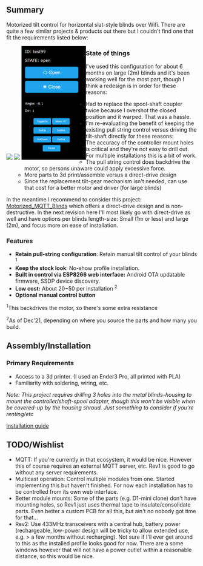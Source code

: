 
## Summary

Motorized tilt control for horizontal slat-style blinds over Wifi. There are quite a few similar projects & products out there but I couldn't find one that fit the requirements listed below:

<div>
  <div style="float: left;">
    <img src="https://user-images.githubusercontent.com/995615/146713471-8e8813d2-5823-4e75-b4cd-cd82f4d647de.gif" height="300px;" >
    <img src="https://user-images.githubusercontent.com/995615/152669667-17b6f8e3-7c39-4410-b6e5-10d9f201b2f4.gif" height="300px;" style="vertical-align: center;">
    <img src="doc/mobile-ui-ss0.png" height="300px;">
  </div>
</div>


### State of things
I've used this configuration for about 6 months on large (2m) blinds and it's been working well for the most part, though I think a redesign is in order for these reasons:
 - Had to replace the spool-shaft coupler twice because I overshot the closed position and it warped. That was a hassle.
 - I'm re-evaluating the benefit of keeping the existing pull string control versus driving the tilt-shaft directly for these reasons:
   - The accuracy of the controller mount holes is critical and they're not easy to drill out. For multiple installations this is a bit of work. 
   - The pull string control does backdrive the motor, so persons unaware could apply excessive force.
   - More parts to 3d print/assemble versus a direct-drive design
   - Since the replacement tilt-gear mechanism isn't needed, can use that cost for a better motor and driver (for large blinds)
  
In the meantime I recommend to consider this project: [Motorized_MQTT_Blinds](https://github.com/thehookup/Motorized_MQTT_Blinds) which offers a direct-drive design and is non-destructive.
In the next revision here I'll most likely go with direct-drive as well and have options per blinds length-size: Small (1m or less) and large (2m), and focus more on ease of installation.


### Features
  - **Retain pull-string configuration**: Retain manual tilt control of your blinds <sup>1</sup> 
  - **Keep the stock look**: No-show profile installation.
  - **Built in control via ESP8266 web interface:** Android OTA updatable firmware, SSDP device discovery.
  - **Low cost:** About $20-$50 per installation <sup>2</sup> 
  - **Optional manual control button**

<p><sup>1</sup>This backdrives the motor, so there's some extra resistance</p>
<p><sup>2</sup>As of Dec'21, depending on where you source the parts and how many you build.</p>


## Assembly/Installation

### Primary Requirements
  - Access to a 3d printer. (I used an Ender3 Pro, all printed with PLA)
  - Familiarity with soldering, wiring, etc.


*Note: This project requires drilling 3 holes into the metal blinds-housing to mount the controller/shaft-spool adapter, though this won't be visible when be covered-up by the housing shroud. Just something to consider if you're renting/etc*

[Installation guide](https://github.com/tomeko/moto-tilt-blinds/tree/main/doc)

## TODO/Wishlist
  - MQTT: If you're currently in that ecosystem, it would be nice. However this of course requires an external MQTT server, etc. Rev1 is good to go without any server requirements.
  - Multicast operation: Control multiple modules from one. Started implementing this but haven't finished. For now each installation has to be controlled from its own web interface.
  - Better module mounts: Some of the parts (e.g. D1-mini clone) don't have mounting holes, so Rev1 just uses thermal tape to insulate/consolidate parts. Even better a custom PCB for all this, but ain't no nobody got time for that...
  - Rev2: Use 433MHz transceivers with a central hub, battery power (rechargeable, low-power design will be tricky to allow extended use, e.g. > a few months without recharging). Not sure if I'll ever get around to this as the installed profile looks good for now. There are a some windows however that will not have a power outlet within a reasonable distance, so this would be nice.
  
